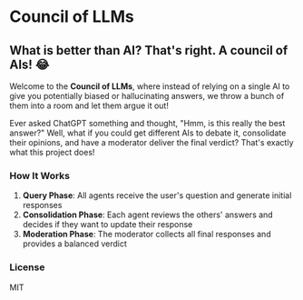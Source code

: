 # Council of LLMs 

## What is better than AI? That's right. A council of AIs! 😂

Welcome to the **Council of LLMs**, where instead of relying on a single AI to give you potentially biased or hallucinating answers, we throw a bunch of them into a room and let them argue it out!

Ever asked ChatGPT something and thought, "Hmm, is this really the best answer?" Well, what if you could get different AIs to debate it, consolidate their opinions, and have a moderator deliver the final verdict? That's exactly what this project does!

### How It Works
1. **Query Phase**: All agents receive the user's question and generate initial responses
2. **Consolidation Phase**: Each agent reviews the others' answers and decides if they want to update their response
3. **Moderation Phase**: The moderator collects all final responses and provides a balanced verdict

### License
MIT
